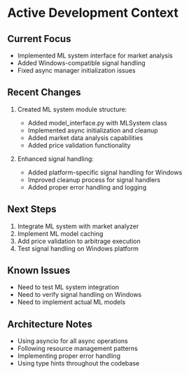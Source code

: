 # Active Development Context

## Current Focus
- Implemented ML system interface for market analysis
- Added Windows-compatible signal handling
- Fixed async manager initialization issues

## Recent Changes
1. Created ML system module structure:
   - Added model_interface.py with MLSystem class
   - Implemented async initialization and cleanup
   - Added market data analysis capabilities
   - Added price validation functionality

2. Enhanced signal handling:
   - Added platform-specific signal handling for Windows
   - Improved cleanup process for signal handlers
   - Added proper error handling and logging

## Next Steps
1. Integrate ML system with market analyzer
2. Implement ML model caching
3. Add price validation to arbitrage execution
4. Test signal handling on Windows platform

## Known Issues
- Need to test ML system integration
- Need to verify signal handling on Windows
- Need to implement actual ML models

## Architecture Notes
- Using asyncio for all async operations
- Following resource management patterns
- Implementing proper error handling
- Using type hints throughout the codebase
